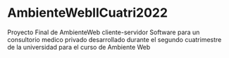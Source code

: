 # AmbienteWebllCuatri2022
Proyecto Final de AmbienteWeb cliente-servidor 
Software para un consultorio medico privado desarrollado durante el segundo cuatrimestre de la universidad para el curso de Ambiente Web
